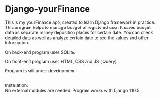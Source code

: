 # Django-yourFinance
This is my yourFinance app, created to learn Django framework in practice.
This program helps to manage budget of registered user. It saves budget data
as separate money deposition places for certain date. You can check detailed
data as well as analyze certain date to see the values and other information.

On back-end program uses SQLite.

On front-end program uses HTML, CSS and JS (jQuery).

Program is still under development.

<br>Installation:
<br>No external modules are needed. Program works with Django 1.10.5
